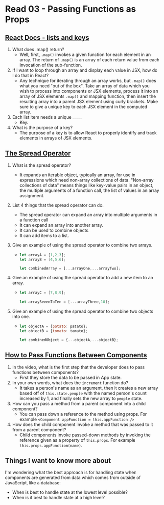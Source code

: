 # Read 03 - Passing Functions as Props

## [React Docs - lists and keys](https://reactjs.org/docs/lists-and-keys.html)

1. What does .map() return?
    - Well, first, `.map()` invokes a given function for each element in an array. The return of `.map()` is an array of each return value from each invocation of the sub-function.
2. If I want to loop through an array and display each value in JSX, how do I do that in React?
    - Any technique for iterating through an array works, but `.map()` does what you need "out of the box". Take an array of data which you wish to process into components or JSX elements, process it into an array of JSX elements `.map()` and mapping function, then insert the resulting array into a parent JSX element using curly brackets. Make sure to give a unique key to each JSX element in the computed array.
3. Each list item needs a unique ____.
    - Key.
4. What is the purpose of a key?
    - The purpose of a key is to allow React to properly identify and track elements in arrays of JSX elements.

## [The Spread Operator](https://medium.com/coding-at-dawn/how-to-use-the-spread-operator-in-javascript-b9e4a8b06fab)

1. What is the spread operator?
    - It expands an iterable object, typically an array, for use in expressions which need non-array collections of data. "Non-array collections of data" means things like key-value pairs in an object, the multiple arguments of a function call, the list of values in an array assignment.
2. List 4 things that the spread operator can do.
    - The spread operator can expand an array into multiple arguments in a function call
    - It can expand an array into another array.
    - It can be used to combine objects.
    - It can add items to a list.
3. Give an example of using the spread operator to combine two arrays.

    - ```js
      let arrayA = [1,2,3];
      let arrayB = [4,5,6];

      let combinedArray = [...arrayOne,...arrayTwo];
      ```

4. Give an example of using the spread operator to add a new item to an array.

    - ```js
      let arrayC = [7,8,9];
 
      let arraySevenToTen = [...arrayThree,10];
      ```

5. Give an example of using the spread operator to combine two objects into one.

    - ```js
      let objectA = {potato: patato};
      let objectB = {tomato: tamato};

      let combinedObject = {...objectA,...objectB};
      ```

## [How to Pass Functions Between Components](https://www.youtube.com/watch?v=c05OL7XbwXU)

1. In the video, what is the first step that the developer does to pass functions between components?
    - First they store the data to be passed in App state.
2. In your own words, what does the `increment` function do?
    - It takes a person's name as an argument, then it creates a new array based off of `this.state.people` with the named person's count increased by 1, and finally sets the new array to `people` state.
3. How can you pass a method from a parent component into a child component?
    - You can pass down a reference to the method using props. For example `<Component appFunction = this.appFunction />`
4. How does the child component invoke a method that was passed to it from a parent component?
    - Child components invoke passed-down methods by invoking the reference given as a property of `this.props`. For example `this.props.appFunction(name)`.

## Things I want to know more about

I'm wondering what the best approach is for handling state when components are generated from data which comes from outside of JavaScript, like a database:

- When is best to handle state at the lowest level possible? 
- When is it best to handle state at a high level?
